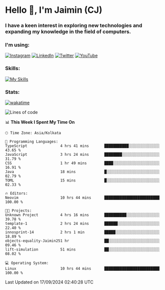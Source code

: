 <h1>Hello 👋, I'm Jaimin (CJ)</h1>
<h3>I have a keen interest in exploring new technologies and expanding my knowledge in the field of computers.</h3>

<h3 align="left"> I'm using: </h3>

[![Instagram](https://img.shields.io/badge/Instagram-%23E4405F.svg?style=for-the-badge&logo=Instagram&logoColor=white)](https://instagram.com/jaimin_chovatia) [![LinkedIn](https://img.shields.io/badge/linkedin-%230077B5.svg?style=for-the-badge&logo=linkedin&logoColor=white)](https://www.linkedin.com/in/jaimin-chovatia-691b8b29a) [![Twitter](https://img.shields.io/badge/Twitter-%231DA1F2.svg?style=for-the-badge&logo=Twitter&logoColor=white)](https://twitter.com/jaimin_chovatia) [![YouTube](https://img.shields.io/badge/YouTube-%23FF0000.svg?style=for-the-badge&logo=YouTube&logoColor=white)](https://youtube.com/@cjcreations5172) 

**<h3 align="left">Skills:</h3>**

[![My Skills](https://skillicons.dev/icons?i=ts,js,java,py,react,nextjs,nodejs,postgres,mongodb,git)](https://skillicons.dev)

<!---
 **<h3 align="left">🏆 Achievements:</h3>**
 [![An image of @jaimin25's Holopin badges, which is a link to view their full Holopin profile](https://holopin.me/jaimin25)](https://holopin.io/@jaimin25)
-->

**<h3 align="left">Stats:</h3>**

[![wakatime](https://wakatime.com/badge/user/b2a7cf30-099b-4a62-be11-c3b7dc700323.svg)](https://wakatime.com/@b2a7cf30-099b-4a62-be11-c3b7dc700323)

<!--START_SECTION:waka-->
![Lines of code](https://img.shields.io/badge/From%20Hello%20World%20I%27ve%20Written-939.7%20thousand%20lines%20of%20code-blue)

📊 **This Week I Spent My Time On** 

```text
🕑︎ Time Zone: Asia/Kolkata

💬 Programming Languages: 
TypeScript               4 hrs 41 mins       ███████████░░░░░░░░░░░░░░   43.65 % 
JavaScript               3 hrs 24 mins       ████████░░░░░░░░░░░░░░░░░   31.79 % 
CSS                      1 hr 49 mins        ████░░░░░░░░░░░░░░░░░░░░░   16.91 % 
Java                     18 mins             █░░░░░░░░░░░░░░░░░░░░░░░░   02.79 % 
TOML                     15 mins             █░░░░░░░░░░░░░░░░░░░░░░░░   02.33 % 

🔥 Editors: 
Neovim                   10 hrs 44 mins      █████████████████████████   100.00 % 

🐱‍💻 Projects: 
Unknown Project          4 hrs 16 mins       ██████████░░░░░░░░░░░░░░░   39.78 % 
template-1               2 hrs 24 mins       ██████░░░░░░░░░░░░░░░░░░░   22.40 % 
innosprint-14            2 hrs 1 min         █████░░░░░░░░░░░░░░░░░░░░   18.89 % 
objects-equality-Jaimin251 hr                ██░░░░░░░░░░░░░░░░░░░░░░░   09.46 % 
lift-simulation          51 mins             ██░░░░░░░░░░░░░░░░░░░░░░░   08.02 % 

💻 Operating System: 
Linux                    10 hrs 44 mins      █████████████████████████   100.00 % 
```


 Last Updated on 17/09/2024 02:40:28 UTC
<!--END_SECTION:waka-->
